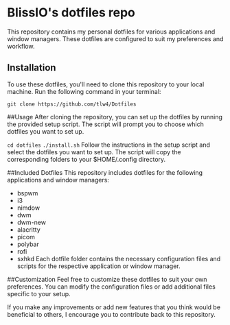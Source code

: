 # BlissIO's dotfiles repo

This repository contains my personal dotfiles for various applications and window managers. These dotfiles are configured to suit my preferences and workflow.

## Installation

To use these dotfiles, you'll need to clone this repository to your local machine. Run the following command in your terminal:

`git clone https://github.com/tlw4/Dotfiles`

##Usage
After cloning the repository, you can set up the dotfiles by running the provided setup script. The script will prompt you to choose which dotfiles you want to set up.

`cd dotfiles`
`./install.sh`
Follow the instructions in the setup script and select the dotfiles you want to set up. The script will copy the corresponding folders to your $HOME/.config directory.

##Included Dotfiles
This repository includes dotfiles for the following applications and window managers:

- bspwm
- i3
- nimdow
- dwm
- dwm-new
- alacritty
- picom
- polybar
- rofi
- sxhkd
Each dotfile folder contains the necessary configuration files and scripts for the respective application or window manager.

##Customization
Feel free to customize these dotfiles to suit your own preferences. You can modify the configuration files or add additional files specific to your setup.

If you make any improvements or add new features that you think would be beneficial to others, I encourage you to contribute back to this repository.
